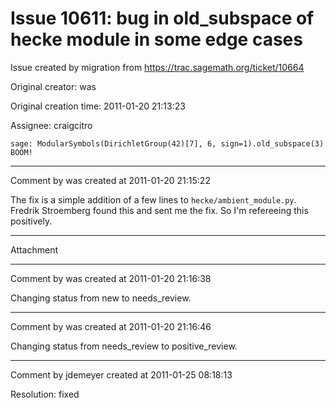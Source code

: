 # Issue 10611: bug in old_subspace of hecke module in some edge cases

Issue created by migration from https://trac.sagemath.org/ticket/10664

Original creator: was

Original creation time: 2011-01-20 21:13:23

Assignee: craigcitro


```
sage: ModularSymbols(DirichletGroup(42)[7], 6, sign=1).old_subspace(3)
BOOM!
```





---

Comment by was created at 2011-01-20 21:15:22

The fix is a simple addition of a few lines to `hecke/ambient_module.py`.  Fredrik Stroemberg found this and sent me the fix.    So I'm refereeing this positively.


---

Attachment


---

Comment by was created at 2011-01-20 21:16:38

Changing status from new to needs_review.


---

Comment by was created at 2011-01-20 21:16:46

Changing status from needs_review to positive_review.


---

Comment by jdemeyer created at 2011-01-25 08:18:13

Resolution: fixed
